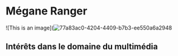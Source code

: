 # Mégane Ranger
![This is an image](![77a83ac0-4204-4409-b7b3-ee550a6a2948](https://user-images.githubusercontent.com/112189526/215144442-37d2a971-8753-4f64-a359-44d47e030f00.jpg)
## Intérêts dans le domaine du multimédia
